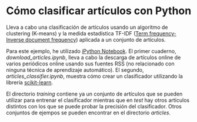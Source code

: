 Cómo clasificar artículos con Python
====================================

Lleva a cabo una clasificación de artículos usando un algoritmo de clustering
(K-means) y la medida estadística TF-IDF ([Term frequency-Inverse document frequency](https://en.wikipedia.org/wiki/Tf%E2%80%93idf)) aplicada a un conjunto
de artículos.

Para este ejemplo, he utilizado [iPython Notebook](http://ipython.org/notebook.html). El primer cuaderno, *download_articles.ipynb*, lleva a cabo la descarga de artículos online de varios
periódicos online usando sus fuentes RSS (no relacionado con ninguna técnica de
 aprendizaje automático). El segundo, *articles_classifier.ipynb*, muestra cómo
 crear un clasificador utilizando la librería [scikit-learn](http://scikit-learn.org/).

 El directorio *training* contiene ya un conjunto de artículos que se pueden
 utilizar para entrenar el clasificador mientras que en *test* hay otros
 artículos distintos con los que se puede probar la precisión del clasificador.
 Otros conjuntos de ejempos se pueden encontrar en el directorio *articles*.
